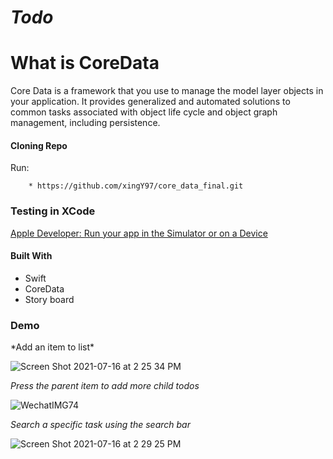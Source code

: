 # *Todo*

 # **What is CoreData** 
  Core Data is a framework that you use to manage the model layer objects in your application. It provides generalized and automated solutions to common tasks associated with object life cycle and object graph management, including persistence.



<h4>Cloning Repo</h4>
Run:

```xcode
    * https://github.com/xingY97/core_data_final.git
```

<h3>Testing in XCode</h3>

[Apple Developer: Run your app in the Simulator or on a Device](https://developer.apple.com/documentation/xcode/running_your_app_in_the_simulator_or_on_a_device)

<h4>Built With</h4>

* Swift
* CoreData
* Story board

<h3>Demo</h3>
*Add an item to list*

![Screen Shot 2021-07-16 at 2 25 34 PM](https://user-images.githubusercontent.com/45300300/125992528-1f401129-c896-403f-9b4d-c149f812f9b1.png)

*Press the parent item to add more child todos*

![WechatIMG74](https://user-images.githubusercontent.com/45300300/125992862-4cd89442-3ee9-4655-a589-0d1d8abd44c7.png)

*Search a specific task using the search bar*

![Screen Shot 2021-07-16 at 2 29 25 PM](https://user-images.githubusercontent.com/45300300/125993003-539cca83-c4a9-4d56-850f-30e79a859de3.png)




